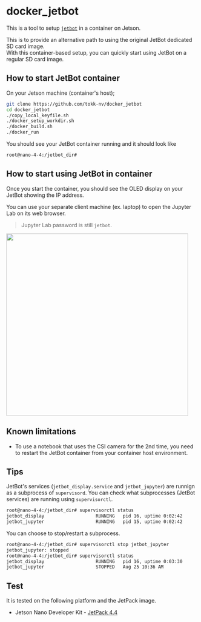 # docker_jetbot

This is a tool to setup [`jetbot`](https://github.com/NVIDIA-AI-IOT/jetbot) in a container on Jetson.

This is to provide an alternative path to using the original JetBot dedicated SD card image.<br>
With this container-based setup, you can quickly start using JetBot on a regular SD card image.

## How to start JetBot container

On your Jetson machine (container's host);

```bash
git clone https://github.com/tokk-nv/docker_jetbot
cd docker_jetbot
./copy_local_keyfile.sh
./docker_setup_workdir.sh
./docker_build.sh
./docker_run
```

You should see your JetBot container running and it should look like

```bash
root@nano-4-4:/jetbot_dir#
```
## How to start using JetBot in container

Once you start the container, you should see the OLED display on your JetBot showing the IP address.

You can use your separate client machine (ex. laptop) to open the Jupyter Lab on its web browser.
> Jupyter Lab password is still `jetbot`.

<a href="https://user-images.githubusercontent.com/25759564/91165191-1eccd280-e685-11ea-809f-9aa2dbcc718c.png"><img src="https://user-images.githubusercontent.com/25759564/91165191-1eccd280-e685-11ea-809f-9aa2dbcc718c.png" height="480"></a>

## Known limitations

- To use a notebook that uses the CSI camera for the 2nd time, you need to restart the JetBot container from your container host environment.

## Tips

JetBot's services (`jetbot_display.service` and `jetbot_jupyter`) are runnign as a subprocess of `supervisord`.
You can check what subprocesses (JetBot services) are running using `supervisorctl`.

```bash
root@nano-4-4:/jetbot_dir# supervisorctl status
jetbot_display                   RUNNING   pid 16, uptime 0:02:42
jetbot_jupyter                   RUNNING   pid 15, uptime 0:02:42
```

You can choose to stop/restart a subprocess.

```bash
root@nano-4-4:/jetbot_dir# supervisorctl stop jetbot_jupyter
jetbot_jupyter: stopped
root@nano-4-4:/jetbot_dir# supervisorctl status
jetbot_display                   RUNNING   pid 16, uptime 0:03:30
jetbot_jupyter                   STOPPED   Aug 25 10:36 AM
```

## Test

It is tested on the following platform and the JetPack image.

- Jetson Nano Developer Kit - [JetPack 4.4](https://developer.nvidia.com/embedded/downloads#?search=Jetson%20Nano%20Developer%20Kit%20SD%20Card%20Image)

